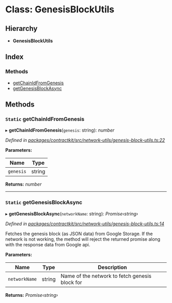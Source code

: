 # Class: GenesisBlockUtils

## Hierarchy

* **GenesisBlockUtils**

## Index

### Methods

* [getChainIdFromGenesis](_contractkit_src_network_utils_genesis_block_utils_.genesisblockutils.md#static-getchainidfromgenesis)
* [getGenesisBlockAsync](_contractkit_src_network_utils_genesis_block_utils_.genesisblockutils.md#static-getgenesisblockasync)

## Methods

### `Static` getChainIdFromGenesis

▸ **getChainIdFromGenesis**(`genesis`: string): *number*

*Defined in [packages/contractkit/src/network-utils/genesis-block-utils.ts:22](https://github.com/celo-org/celo-monorepo/blob/master/packages/contractkit/src/network-utils/genesis-block-utils.ts#L22)*

**Parameters:**

Name | Type |
------ | ------ |
`genesis` | string |

**Returns:** *number*

___

### `Static` getGenesisBlockAsync

▸ **getGenesisBlockAsync**(`networkName`: string): *Promise‹string›*

*Defined in [packages/contractkit/src/network-utils/genesis-block-utils.ts:14](https://github.com/celo-org/celo-monorepo/blob/master/packages/contractkit/src/network-utils/genesis-block-utils.ts#L14)*

Fetches the genesis block (as JSON data) from Google Storage.
If the network is not working, the method will reject the returned promise
along with the response data from Google api.

**Parameters:**

Name | Type | Description |
------ | ------ | ------ |
`networkName` | string | Name of the network to fetch genesis block for  |

**Returns:** *Promise‹string›*
